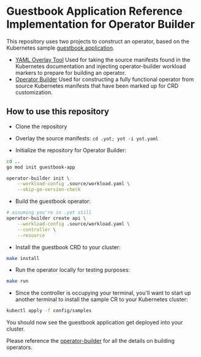 # Guestbook Application Reference Implementation for Operator Builder

This repository uses two projects to construct an operator, based on the Kubernetes sample [guestbook application](https://kubernetes.io/docs/tutorials/stateless-application/guestbook/).
  * [YAML Overlay Tool](https://github.com/vmware-tanzu-labs/yaml-overlay-tool)
    Used for taking the source manifests found in the Kubernetes documentation and injecting operator-builder workload markers to prepare for building an operator.
  * [Operator Builder](https://github.com/nukleros/operator-builder)
    Used for constructing a fully functional operator from source Kubernetes manifests that have been marked up for CRD customization.


## How to use this repository

* Clone the repository

* Overlay the source manifests: `cd .yot; yot -i yot.yaml`  

* Initialize the repository for Operator Builder:

```bash
cd ..
go mod init guestbook-app

operator-builder init \
    --workload-config .source/workload.yaml \
    --skip-go-version-check
```

* Build the guestbook operator:

```bash
# assuming you're in .yot still
operator-builder create api \
    --workload-config .source/workload.yaml \
    --controller \
    --resource
```

* Install the guestbook CRD to your cluster:

```bash
make install
```

* Run the operator locally for testing purposes:

```bash
make run
```

* Since the controller is occupying your terminal, you'll want to start up another terminal to install the sample CR to your Kubernetes cluster:

```bash
kubectl apply -f config/samples
```

You should now see the guestbook application get deployed into your cluster.

Please reference the [operator-builder](https://github.com/nukleros/operator-builder) for all the details on building operators.
